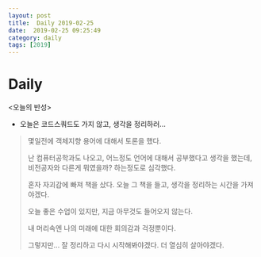 ```yaml
---
layout: post
title:  Daily 2019-02-25
date:  2019-02-25 09:25:49
category: daily
tags: [2019]
---
```


# Daily

<오늘의 반성>

- 오늘은 코드스쿼드도 가지 않고, 생각을 정리하러...

> 몇일전에 객체지향 용어에 대해서 토론을 했다.
>
> 난 컴퓨터공학과도 나오고, 어느정도 언어에 대해서 공부했다고 생각을 했는데, 비전공자와 다른게 뭐였을까? 하는정도로 심각했다.
>
> 혼자 자괴감에 빠져 책을 샀다. 오늘 그 책을 들고, 생각을 정리하는 시간을 가져야겠다.
>
> 오늘 좋은 수업이 있지만, 지금 아무것도 들어오지 않는다.
>
> 내 머리속엔 나의 미래에 대한 회의감과 걱정뿐이다.
>
> 그렇지만... 잘 정리하고 다시 시작해봐야겠다. 더 열심히 살아야겠다.


